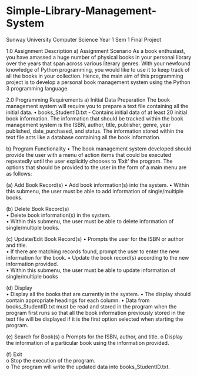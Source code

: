# Simple-Library-Management-System
Sunway University Computer Science Year 1 Sem 1 Final Project

1.0 Assignment Description 
a) Assignment Scenario 
As a book enthusiast, you have amassed a huge number of physical books in your personal library over the years that span across various literary genres. With your newfound knowledge of Python programming, 
you would like to use it to keep track of all the books in your collection. Hence, the main aim of this programming project is to develop a personal book management system using the Python 3 programming language.

2.0 Programming Requirements 
a) Initial Data Preparation The book management system will require you to prepare a text file containing all the initial data. 
• books_StudentID.txt - Contains initial data of at least 20 initial book information. The information that should be tracked within the book management system is the ISBN, author, title, publisher, genre, year published, 
  date_purchased, and status. The information stored within the text file acts like a database containing all the book information. 
  
b) Program Functionality 
• The book management system developed should provide the user with a menu of action items that could be executed repeatedly until the user explicitly chooses to ‘Exit’ the program. The options that should be provided to the 
user in the form of a main menu are as follows: 

  (a) Add Book Record(s) 
      • Add book information(s) into the system.
      • Within this submenu, the user must be able to add information of single/multiple books.
      
  (b) Delete Book Record(s)    
      • Delete book information(s) in the system.  
      • Within this submenu, the user must be able to delete information of single/multiple books. 
      
  (c) Update/Edit Book Record(s) 
      • Prompts the user for the ISBN or author and title.  
      • If there are matching records found, prompt the user to enter the new information for the book. 
      • Update the book record(s) according to the new information provided.  
      • Within this submenu, the user must be able to update information of single/multiple books

  (d) Display  
      • Display all the books that are currently in the system. 
      • The display should contain appropriate headings for each column. 
      • Data from books_StudentID.txt must be read and stored in the program when the program first runs so that all the book information previously stored in the text file will be displayed 
        if it is the first option selected when starting the program. 

  (e) Search for Book(s) 
      o Prompts for the ISBN, author, and title. 
      o Display the information of a particular book using the information provided. 
      
  (f) Exit  
      o Stop the execution of the program.  
      o The program will write the updated data into books_StudentID.txt. 
